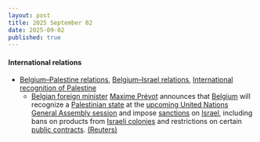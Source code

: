 ```yaml
---
layout: post
title: 2025 September 02
date: 2025-09-02
published: true
---
```



#### International relations

* [Belgium–Palestine relations](https://en.wikipedia.org/wiki/Belgium%E2%80%93Palestine_relations "Belgium–Palestine relations"), [Belgium–Israel relations](https://en.wikipedia.org/wiki/Belgium%E2%80%93Israel_relations "Belgium–Israel relations"), [International recognition of Palestine](https://en.wikipedia.org/wiki/International_recognition_of_Palestine "International recognition of Palestine")
  * [Belgian foreign minister](https://en.wikipedia.org/wiki/Minister_of_Foreign_Affairs_%28Belgium%29 "Minister of Foreign Affairs (Belgium)") [Maxime Prévot](https://en.wikipedia.org/wiki/Maxime_Pr%C3%A9vot "Maxime Prévot") announces that [Belgium](https://en.wikipedia.org/wiki/Belgium "Belgium") will recognize a [Palestinian state](https://en.wikipedia.org/wiki/Palestine "Palestine") at the [upcoming United Nations General Assembly session](https://en.wikipedia.org/wiki/Eightieth_session_of_the_United_Nations_General_Assembly "Eightieth session of the United Nations General Assembly") and impose [sanctions](https://en.wikipedia.org/wiki/List_of_sanctions_involving_Israel "List of sanctions involving Israel") on [Israel](https://en.wikipedia.org/wiki/Israel "Israel"), including bans on products from [Israeli colonies](https://en.wikipedia.org/wiki/Israeli_colonies "Israeli colonies") and restrictions on certain [public contracts](https://en.wikipedia.org/wiki/Government_procurement "Government procurement"). [(Reuters)](https://www.reuters.com/en/belgium-recognise-palestinian-state-un-general-assembly-2025-09-02/)
